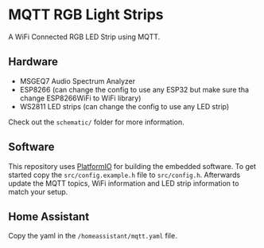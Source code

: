 # MQTT RGB Light Strips

A WiFi Connected RGB LED Strip using MQTT.

## Hardware

- MSGEQ7 Audio Spectrum Analyzer
- ESP8266 (can change the config to use any ESP32 but make sure tha change ESP8266WiFi to WiFi library)
- WS2811 LED strips (can change the config to use any LED strip)

Check out the `schematic/` folder for more information.

## Software

This repository uses [PlatformIO](https://platformio.org/) for building the embedded software.
To get started copy the `src/config.example.h` file to `src/config.h`.
Afterwards update the MQTT topics, WiFi information and LED strip information to match your setup.

## Home Assistant

Copy the yaml in the `/homeassistant/mqtt.yaml` file.
